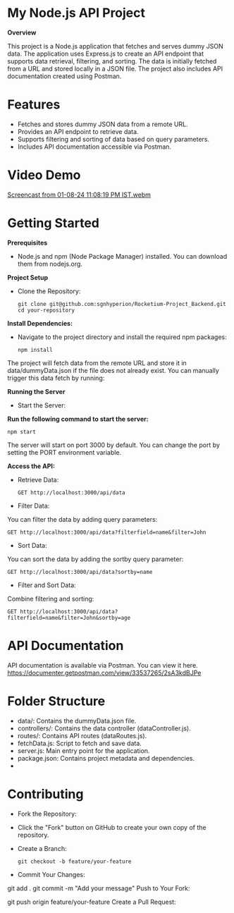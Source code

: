 # My Node.js API Project

**Overview**

This project is a Node.js application that fetches and serves dummy JSON data. The application uses Express.js to create an API endpoint that supports data retrieval, filtering, and sorting. The data is initially fetched from a URL and stored locally in a JSON file. The project also includes API documentation created using Postman.

# Features

- Fetches and stores dummy JSON data from a remote URL.
- Provides an API endpoint to retrieve data.
- Supports filtering and sorting of data based on query parameters.
- Includes API documentation accessible via Postman.

# Video Demo
  [Screencast from 01-08-24 11:08:19 PM IST.webm](https://github.com/user-attachments/assets/587bdfac-c4a6-4437-84a0-e9d937e39b3f)
  
# Getting Started

**Prerequisites**

- Node.js and npm (Node Package Manager) installed. You can download them from nodejs.org.
  
**Project Setup**

- Clone the Repository:

      git clone git@github.com:sgnhyperion/Rocketium-Project_Backend.git
      cd your-repository
  
**Install Dependencies:**

- Navigate to the project directory and install the required npm packages:

      npm install
  

The project will fetch data from the remote URL and store it in data/dummyData.json if the file does not already exist. You can manually trigger this data fetch by running:

**Running the Server**
- Start the Server:

**Run the following command to start the server:**

    npm start
The server will start on port 3000 by default. You can change the port by setting the PORT environment variable.

**Access the API:**

- Retrieve Data:

      GET http://localhost:3000/api/data
- Filter Data:

You can filter the data by adding query parameters:

    GET http://localhost:3000/api/data?filterfield=name&filter=John
- Sort Data:

You can sort the data by adding the sortby query parameter:

    GET http://localhost:3000/api/data?sortby=name
- Filter and Sort Data:

Combine filtering and sorting:


    GET http://localhost:3000/api/data?filterfield=name&filter=John&sortby=age
    
# API Documentation
API documentation is available via Postman. You can view it here.
https://documenter.getpostman.com/view/33537265/2sA3kdBJPe

# **Folder Structure**

- data/: Contains the dummyData.json file.
- controllers/: Contains the data controller (dataController.js).
- routes/: Contains API routes (dataRoutes.js).
- fetchData.js: Script to fetch and save data.
- server.js: Main entry point for the application.
- package.json: Contains project metadata and dependencies.
- 
# Contributing
- Fork the Repository:

- Click the "Fork" button on GitHub to create your own copy of the repository.
- Create a Branch:


      git checkout -b feature/your-feature
- Commit Your Changes:


git add .
git commit -m "Add your message"
Push to Your Fork:

git push origin feature/your-feature
Create a Pull Request:

